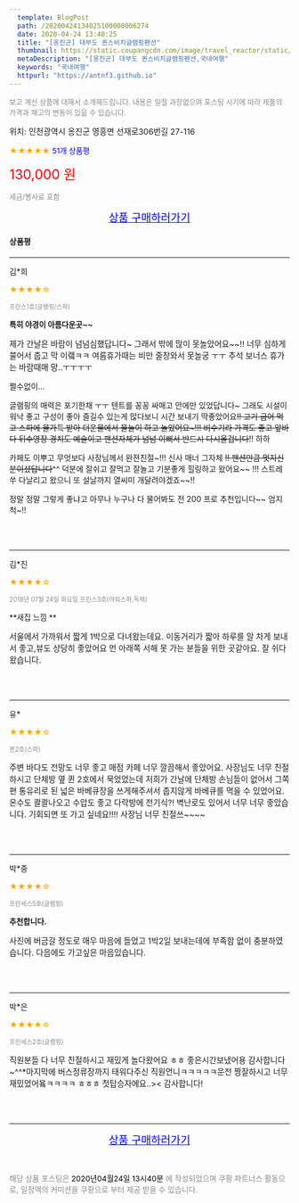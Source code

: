 ```yaml
---
  template: BlogPost
  path: /20200424134025100000006274
  date: 2020-04-24 13:40:25
  title: "[옹진군] 대부도 퀸스비치글램핑펜션"
  thumbnail: https://static.coupangcdn.com/image/travel_reactor/static/booking/image/pension/ddnayo/3338c927-03cb-4d0c-8d68-77004eded55d.jpg
  metaDescription: "[옹진군] 대부도 퀸스비치글램핑펜션,국내여행"
  keywords: "국내여행"
  httpurl: "https://antnf3.github.io"
---
```

  
<span style="color: #888;font-size:0.8rem">보고 계신 상품에 대해서 소개해드립니다.
내용은 일절 과장없으며 포스팅 시기에 따라 제품의 가격과 재고의 변동이 있을 수 있습니다.</span>
  
<span style="font-size: 0.9rem;">위치: 인천광역시 옹진군 영흥면 선재로306번길 27-116</span>
  
<span style="color: orange;">★★★★★</span> <span style="color: blue;font-size: 0.85rem;">51개 상품평</span>
  
<span style="color: red;font-size: 1.5rem;">130,000 원</span>
  
<span style="color: #888;font-size:0.8rem">세금/봉사료 포함</span>





<p align="center"><a href="http://me2.do/5vBZxXxW" style="font-size: 1.2rem; color: blue;">상품 구매하러가기</a></p>

#### 상품평
  
---
  
김*희
    
<span style="color: orange;">★★★★☆</span>
    
<span style="color: #888;font-size:0.7rem">프린스1호(글램핑/스파)</span>
    
<span style="font-size:0.85rem">**특히 야경이 아름다운곳~~**</span>
    
<span style="font-size: 0.9rem;">제가 간날은 바람이 넘넘심했답니다~
그래서
밖에 많이 못놀았어요~~!!
너무 심하게 불어서 
춥고 막 이랰ㅋㅋ
여름휴가때는 비만 줄창와서 못놀궁 ㅜㅜ
추석 보너스 휴가는 
바람때매 망..ㅜㅜㅜㅜ

쩔수없이...

글램핑의 매력은 포기한채 ㅜㅜ
텐트를 꽁꽁 싸매고 
안에만 있었답니다~
그래도 시설이 워낙 좋고
구성이 좋아 즐길수 있는게 많다보니 
시간 보내기 딱좋았어요~~!!
고기 굽어 먹고 
스파에 물가득 받아 더운물에서 물늘이
하고 놀았어요~!!!
비수기라 가격도 좋고 앞바다 뒤수영장 
경치도 예술이고 
팬션자체가 넘넘 이뻐서 
반드시 다시올겁니다~~!! 하하 

카페도 이뿌고 
무엇보다 사장님께서 완젼친절~!!! 
신사 매너 그자체 ~~!! 
팬션만큼 멋지신 분이셨답니다~~^^
덕분에 
잘쉬고 잘먹고 잘놀고 
기분좋게 힐링하고 왔어요~~ !!!
스트레쑤 다날리고 왔으니 
또 설날까지 열씨미 개달려야겠죠~~!! 
 
정말 정말 그렇게 좋냐고 
아무나 누구나 다 물어봐도 
전 200 프로 추천입니다~~ 
엄지척~!!</span>
    
<br>
<br>

---
  
김*진
    
<span style="color: orange;">★★★★☆</span>
    
<span style="color: #888;font-size:0.7rem">2018년 07월 24일 화요일 프린스3호(야외스파,독채)</span>
    
<span style="font-size:0.85rem">**새집 느낌 **</span>
    
<span style="font-size: 0.9rem;">서울에서 가까워서 짧게 1박으로 다녀왔는데요. 이동거리가 짧아   하루를 알 차게 보내서  좋고,뷰도 상당히 좋았어요  먼 아래쪽 서해 못 가는 분들을 위한 곳같아요. 잘 쉬다 왔습니다.</span>
    
<br>
<br>

---
  
유*
    
<span style="color: orange;">★★★★☆</span>
    
<span style="color: #888;font-size:0.7rem">퀸2호(스파)</span>
    

    
<span style="font-size: 0.9rem;">주변 바다도 전망도 너무 좋고 매점 카페 너무 깔끔해서 좋았어요. 사장님도 너무 친절하시고 단체방 옆 퀸 2호에서 묵었었는데 저희가 간날에 단체방 손님들이 없어서 그쪽 편 통유리로 된 넓은 바베큐장을 쓰게해주셔서 춥지않게 바베큐를 먹을 수 있었어요. 온수도 콸콸나오고 수압도 좋고 다락방에 전기식?! 벽난로도 있어서 너무 너무 좋았습니다.
기회되면 또 가고 싶네요!!!! 사장님 너무 친절쓰~~~~</span>
    
<br>
<br>

---
  
박*중
    
<span style="color: orange;">★★★★☆</span>
    
<span style="color: #888;font-size:0.7rem">프린세스5호(글램핑)</span>
    
<span style="font-size:0.85rem">**추천합니다.**</span>
    
<span style="font-size: 0.9rem;">사진에 버금갈 정도로 매우 마음에 들었고 1박2일 보내는데에 부족함 없이 충분하였습니다. 다음에도 가고싶은 마음있습니다.</span>
    
<br>
<br>

---
  
박*은
    
<span style="color: orange;">★★★★☆</span>
    
<span style="color: #888;font-size:0.7rem">프린세스2호(글램핑)</span>
    

    
<span style="font-size: 0.9rem;">직원분들 다 너무 친절하시고 재밌게 놀다왔어요 ㅎㅎ 좋은시간보냈어용 감사합니다~^^*마지막에 버스정류장까지 태워다주신 직원언니ㅋㅋㅋㅋㅋ운전 짱잘하시고 너무재밌었어욬ㅋㅋㅋㅋ ㅎㅎㅎ 첫탑승자에요..>< 감사합니다!</span>
    
<br>
<br>


  
---
  
<p align="center"><a href="http://me2.do/5vBZxXxW" style="font-size: 1.2rem; color: blue;">상품 구매하러가기</a></p>
  
<br>
  
<span style="font-size: 0.85rem; color: #888;">해당 상품 포스팅은 <span style="color: #000;"> 2020년04월24일 13시40분 </span> 에 작성되었으며 쿠팡 파트너스 활동으로, 일정액의 커미션을 쿠팡으로 부터 제공 받을 수 있습니다.</span>